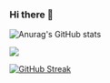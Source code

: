 ### Hi there 👋
![Anurag's GitHub stats](https://github-readme-stats.vercel.app/api?username=shantanu-sarkar&theme=radical&show_icons=true)

![](https://komarev.com/ghpvc/?username=shantanu-sarkar&color=red)

[![GitHub Streak](http://github-readme-streak-stats.herokuapp.com?user=shantanu-sarkar&theme=holi-theme&hide_border=true)](https://git.io/streak-stats)

